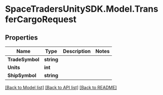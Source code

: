 # SpaceTradersUnitySDK.Model.TransferCargoRequest

## Properties

Name | Type | Description | Notes
------------ | ------------- | ------------- | -------------
**TradeSymbol** | **string** |  | 
**Units** | **int** |  | 
**ShipSymbol** | **string** |  | 

[[Back to Model list]](../README.md#documentation-for-models) [[Back to API list]](../README.md#documentation-for-api-endpoints) [[Back to README]](../README.md)

